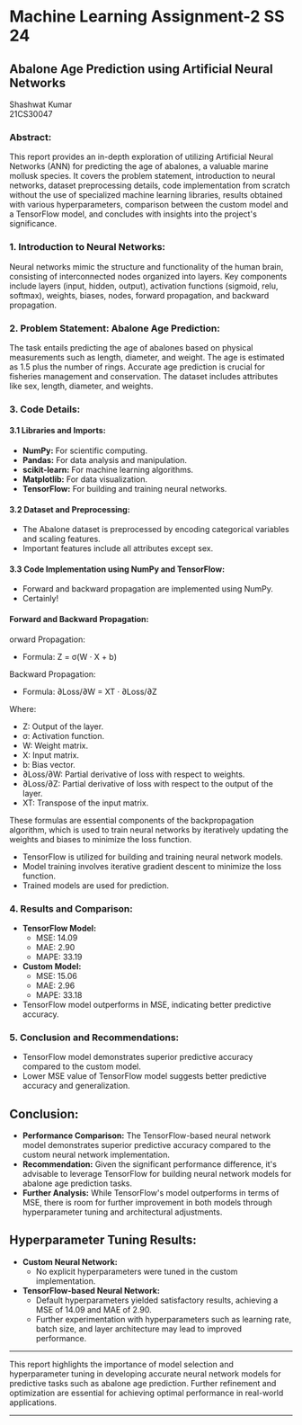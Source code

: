 


# **Machine Learning Assignment-2 SS 24**
## Abalone Age Prediction using Artificial Neural Networks
Shashwat Kumar  
21CS30047




### **Abstract:**

This report provides an in-depth exploration of utilizing Artificial Neural Networks (ANN) for predicting the age of abalones, a valuable marine mollusk species. It covers the problem statement, introduction to neural networks, dataset preprocessing details, code implementation from scratch without the use of specialized machine learning libraries, results obtained with various hyperparameters, comparison between the custom model and a TensorFlow model, and concludes with insights into the project's significance.



### 1. Introduction to Neural Networks:

Neural networks mimic the structure and functionality of the human brain, consisting of interconnected nodes organized into layers. Key components include layers (input, hidden, output), activation functions (sigmoid, relu, softmax), weights, biases, nodes, forward propagation, and backward propagation.

### 2. Problem Statement: Abalone Age Prediction:

The task entails predicting the age of abalones based on physical measurements such as length, diameter, and weight. The age is estimated as 1.5 plus the number of rings. Accurate age prediction is crucial for fisheries management and conservation. The dataset includes attributes like sex, length, diameter, and weights.

### 3. Code Details:

#### 3.1 Libraries and Imports:
- **NumPy:** For scientific computing.
- **Pandas:** For data analysis and manipulation.
- **scikit-learn:** For machine learning algorithms.
- **Matplotlib:** For data visualization.
- **TensorFlow:** For building and training neural networks.

#### 3.2 Dataset and Preprocessing:
- The Abalone dataset is preprocessed by encoding categorical variables and scaling features.
- Important features include all attributes except sex.

#### 3.3 Code Implementation using NumPy and TensorFlow:
- Forward and backward propagation are implemented using NumPy.
- Certainly!

#### Forward and Backward Propagation:

orward Propagation:
- Formula: Z = σ(W · X + b)

Backward Propagation:
- Formula: ∂Loss/∂W = XT · ∂Loss/∂Z

Where:
- Z: Output of the layer.
- σ: Activation function.
- W: Weight matrix.
- X: Input matrix.
- b: Bias vector.
- ∂Loss/∂W: Partial derivative of loss with respect to weights.
- ∂Loss/∂Z: Partial derivative of loss with respect to the output of the layer.
- XT: Transpose of the input matrix.

These formulas are essential components of the backpropagation algorithm, which is used to train neural networks by iteratively updating the weights and biases to minimize the loss function.
- TensorFlow is utilized for building and training neural network models.
- Model training involves iterative gradient descent to minimize the loss function.
- Trained models are used for prediction.


### 4. Results and Comparison:
- **TensorFlow Model:**
  - MSE: 14.09
  - MAE: 2.90
  - MAPE: 33.19
- **Custom Model:**
  - MSE: 15.06
  - MAE: 2.96
  - MAPE: 33.18
- TensorFlow model outperforms in MSE, indicating better predictive accuracy.

### 5. Conclusion and Recommendations:
- TensorFlow model demonstrates superior predictive accuracy compared to the custom model.
- Lower MSE value of TensorFlow model suggests better predictive accuracy and generalization.

## **Conclusion:**
- **Performance Comparison:** The TensorFlow-based neural network model demonstrates superior predictive accuracy compared to the custom neural network implementation.
- **Recommendation:** Given the significant performance difference, it's advisable to leverage TensorFlow for building neural network models for abalone age prediction tasks.
- **Further Analysis:** While TensorFlow's model outperforms in terms of MSE, there is room for further improvement in both models through hyperparameter tuning and architectural adjustments.

## **Hyperparameter Tuning Results:**
- **Custom Neural Network:**
  - No explicit hyperparameters were tuned in the custom implementation.
- **TensorFlow-based Neural Network:**
  - Default hyperparameters yielded satisfactory results, achieving a MSE of 14.09 and MAE of 2.90.
  - Further experimentation with hyperparameters such as learning rate, batch size, and layer architecture may lead to improved performance.

---

This report highlights the importance of model selection and hyperparameter tuning in developing accurate neural network models for predictive tasks such as abalone age prediction. Further refinement and optimization are essential for achieving optimal performance in real-world applications.

---

